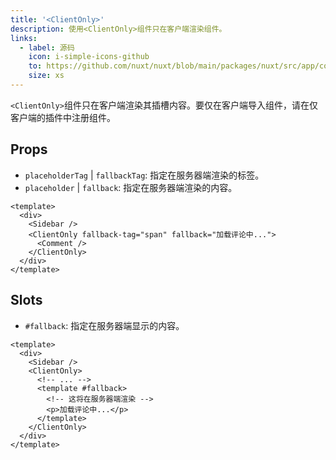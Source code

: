 ```yaml
---
title: '<ClientOnly>'
description: 使用<ClientOnly>组件只在客户端渲染组件。
links:
  - label: 源码
    icon: i-simple-icons-github
    to: https://github.com/nuxt/nuxt/blob/main/packages/nuxt/src/app/components/client-only.ts
    size: xs
---
```


`<ClientOnly>`组件只在客户端渲染其插槽内容。要仅在客户端导入组件，请在仅客户端的插件中注册组件。

## Props

- `placeholderTag` | `fallbackTag`: 指定在服务器端渲染的标签。
- `placeholder` | `fallback`: 指定在服务器端渲染的内容。

```vue
<template>
  <div>
    <Sidebar />
    <ClientOnly fallback-tag="span" fallback="加载评论中...">
      <Comment />
    </ClientOnly>
  </div>
</template>
```

## Slots

- `#fallback`: 指定在服务器端显示的内容。

```vue
<template>
  <div>
    <Sidebar />
    <ClientOnly>
      <!-- ... -->
      <template #fallback>
        <!-- 这将在服务器端渲染 -->
        <p>加载评论中...</p>
      </template>
    </ClientOnly>
  </div>
</template>
```
